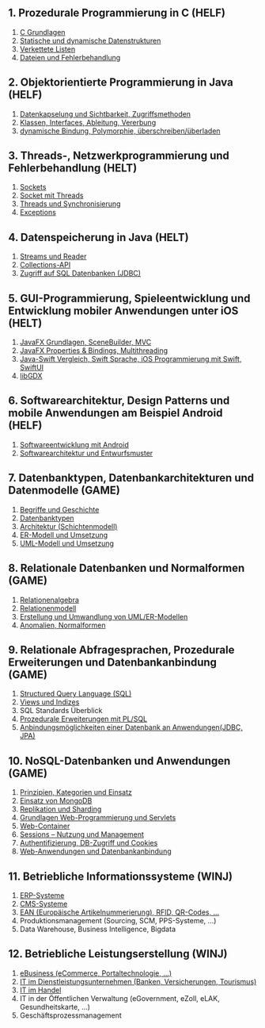 ## 1. Prozedurale Programmierung in C (HELF)

1. [C Grundlagen](./thema01/kap01.md)
2. [Statische und dynamische Datenstrukturen](./thema01/kap02-03.md)
3. [Verkettete Listen](./thema01/kap02-03.md)
4. [Dateien und Fehlerbehandlung](./thema01/kap04.md)

## 2. Objektorientierte Programmierung in Java (HELF)

1. [Datenkapselung und Sichtbarkeit, Zugriffsmethoden](./thema02/kap01.md)
2. [Klassen, Interfaces, Ableitung, Vererbung](./thema02/kap02.md)
3. [dynamische Bindung, Polymorphie, überschreiben/überladen](./thema02/kap03.md)

## 3. Threads-, Netzwerkprogrammierung und Fehlerbehandlung (HELT)

1. [Sockets](./thema03/kap01.md)
2. [Socket mit Threads](./thema03/kap02.md)
3. [Threads und Synchronisierung](./thema03/kap03.md)
4. [Exceptions](./thema03/kap04.md)

## 4. Datenspeicherung in Java (HELT)

1. [Streams und Reader](./thema04/kap01.md)
2. [Collections-API](./thema04/kap02.md)
3. [Zugriff auf SQL Datenbanken (JDBC)](./thema04/kap03.md)

## 5. GUI-Programmierung, Spieleentwicklung und Entwicklung mobiler Anwendungen unter iOS (HELT)

1. [JavaFX Grundlagen, SceneBuilder, MVC](./thema05/kap01.md)
2. [JavaFX Properties & Bindings, Multithreading](./thema05/kap02.md)
3. [Java-Swift Vergleich, Swift Sprache, iOS Programmierung mit Swift, SwiftUI](./thema05/kap03.md)
4. [libGDX](./thema05/kap04.md)

## 6. Softwarearchitektur, Design Patterns und mobile Anwendungen am Beispiel Android (HELF)

1. [Softwareentwicklung mit Android](thema06/kap01.md)
2. [Softwarearchitektur und Entwurfsmuster](thema06/kap02.md)

## 7. Datenbanktypen, Datenbankarchitekturen und Datenmodelle (GAME)

1. [Begriffe und Geschichte](thema07/kap01-02.md)
2. [Datenbanktypen](thema07/kap01-02.md)
3. [Architektur (Schichtenmodell)](thema07/kap03.md)
4. [ER-Modell und Umsetzung](thema07/kap04.md)
5. [UML-Modell und Umsetzung](thema07/kap05.md)

## 8. Relationale Datenbanken und Normalformen (GAME)

1. [Relationenalgebra](thema08/kap01.md)
2. [Relationenmodell](thema08/kap02.md)
3. [Erstellung und Umwandlung von UML/ER-Modellen](thema08/kap03.md)
4. [Anomalien, Normalformen](thema08/kap04.md)

## 9. Relationale Abfragesprachen, Prozedurale Erweiterungen und Datenbankanbindung (GAME)

1. [Structured Query Language (SQL)](thema09/kap01.md)
2. [Views und Indizes](thema09/kap02.md)
3. SQL Standards Überblick
4. [Prozedurale Erweiterungen mit PL/SQL](thema09/kap04.md)
5. [Anbindungsmöglichkeiten einer Datenbank an Anwendungen(JDBC, JPA)](thema09/kap05.md)

## 10. NoSQL-Datenbanken und Anwendungen (GAME)

1. [Prinzipien, Kategorien und Einsatz](thema10/kap01.md)
2. [Einsatz von MongoDB](thema10/kap02-03.md)
3. [Replikation und Sharding](thema10/kap02-03.md)
4. [Grundlagen Web-Programmierung und Servlets](thema10/kap04-08.md)
5. [Web-Container](thema10/kap04-08.md)
6. [Sessions – Nutzung und Management](thema10/kap04-08.md)
7. [Authentifizierung, DB-Zugriff und Cookies](thema10/kap04-08.md)
8. [Web-Anwendungen und Datenbankanbindung](thema10/kap04-08.md)

## 11. Betriebliche Informationssysteme (WINJ)

1. [ERP-Systeme](./thema11/kap01.md)
2. [CMS-Systeme](./thema11/kap02.md)
3. [EAN (Europäische Artikelnummerierung), RFID, QR-Codes, ...](./thema11/kap03.md)
4. Produktionsmanagement (Sourcing, SCM, PPS-Systeme, ...)
5. Data Warehouse, Business Intelligence, Bigdata

## 12. Betriebliche Leistungserstellung (WINJ)

1. [eBusiness (eCommerce, Portaltechnologie, ...)](./thema12/kap01.md)
2. [IT im Dienstleistungsunternehmen (Banken, Versicherungen, Tourismus)](./thema12/kap02.md)
3. [IT im Handel](./thema12/kap03.md)
4. IT in der Öffentlichen Verwaltung (eGovernment, eZoll, eLAK, Gesundheitskarte, ...)
5. Geschäftsprozessmanagement
